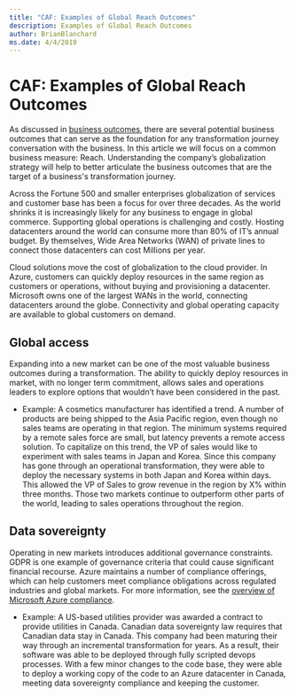 ```yaml
---
title: "CAF: Examples of Global Reach Outcomes"
description: Examples of Global Reach Outcomes
author: BrianBlanchard
ms.date: 4/4/2019
---
```


# CAF: Examples of Global Reach Outcomes

As discussed in [business outcomes](overview.md), there are several potential business outcomes that can serve as the foundation for any transformation journey conversation with the business. In this article we will focus on a common business measure: Reach. Understanding the company’s globalization strategy will help to better articulate the business outcomes that are the target of a business's transformation journey.

Across the Fortune 500 and smaller enterprises globalization of services and customer base has been a focus for over three decades. As the world shrinks it is increasingly likely for any business to engage in global commerce. Supporting global operations is challenging and costly. Hosting datacenters around the world can consume more than 80% of IT’s annual budget. By themselves, Wide Area Networks (WAN) of private lines to connect those datacenters can cost Millions per year.

Cloud solutions move the cost of globalization to the cloud provider. In Azure, customers can quickly deploy resources in the same region as customers or operations, without buying and provisioning a datacenter. Microsoft owns one of the largest WANs in the world, connecting datacenters around the globe. Connectivity and global operating capacity are available to global customers on demand.

## Global access

Expanding into a new market can be one of the most valuable business outcomes during a transformation. The ability to quickly deploy resources in market, with no longer term commitment, allows sales and operations leaders to explore options that wouldn’t have been considered in the past.

- Example: A cosmetics manufacturer has identified a trend. A number of products are being shipped to the Asia Pacific region, even though no sales teams are operating in that region. The minimum systems required by a remote sales force are small, but latency prevents a remote access solution. To capitalize on this trend, the VP of sales would like to experiment with sales teams in Japan and Korea. Since this company has gone through an operational transformation, they were able to deploy the necessary systems in both Japan and Korea within days. This allowed the VP of Sales to grow revenue in the region by X% within three months. Those two markets continue to outperform other parts of the world, leading to sales operations throughout the region.

## Data sovereignty

Operating in new markets introduces additional governance constraints. GDPR is one example of governance criteria that could cause significant financial recourse. Azure maintains a number of compliance offerings, which can help customers meet compliance obligations across regulated industries and global markets. For more information, see the [overview of Microsoft Azure compliance](https://aka.ms/AzureCompliance).

- Example: A US-based utilities provider was awarded a contract to provide utilities in Canada. Canadian data sovereignty law requires that Canadian data stay in Canada. This company had been maturing their way through an incremental transformation for years. As a result, their software was able to be deployed through fully scripted devops processes. With a few minor changes to the code base, they were able to deploy a working copy of the code to an Azure datacenter in Canada, meeting data sovereignty compliance and keeping the customer.
